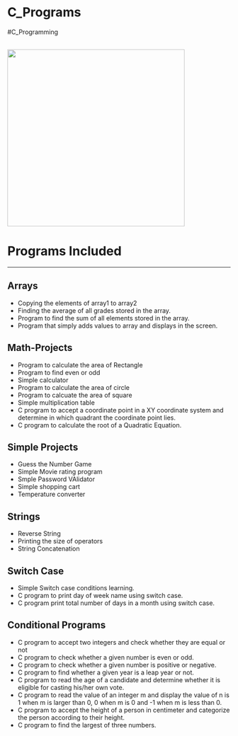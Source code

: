 # C_Programs

#C_Programming

<br>
<img height="400" width="400" src="https://images.unsplash.com/photo-1520509414578-d9cbf09933a1?ixlib=rb-1.2.1&ixid=eyJhcHBfaWQiOjEyMDd9&auto=format&fit=crop&w=349&q=80" >
</br>
<h1>Programs Included</h1>
<hr />
<h2>Arrays</h2>
<ul>
  <li>Copying the elements of array1 to array2</li>
  <li>Finding the average of all grades stored in the array.</li>
  <li>Program to find the sum of all elements stored in the array.</li>
  <li>Program that simply adds values to array and displays in the screen.</li>
</ul>
<h2>Math-Projects</h2>
<ul>
  <li>Program to calculate the area of Rectangle</li>
  <li>Program to find even or odd</li>
  <li>Simple calculator</li>
  <li>Program to calculate the area of circle</li>
  <li>Program to calcuate the area of square</li>
  <li>Simple multiplication table</li>
   <li>C program to accept a coordinate point in a XY coordinate system and determine in which quadrant the coordinate point lies.</li>
  <li> C program to calculate the root of a Quadratic Equation.</li>
 
</ul>
<h2>Simple Projects</h2>
<ul>
  <li>Guess the Number Game</li>
  <li>Simple Movie rating program</li>
  <li>Smple Password VAlidator</li>
  <li>Simple shopping cart</li>
  <li> Temperature converter </li>
 </ul>
<h2>Strings</h2>
<ul>
  <li>Reverse String</li>
  <li>Printing the size of operators</li>
  <li>String Concatenation</li>
</ul>
<h2>Switch Case</h2>
  <ul>
    <li>Simple Switch case conditions learning.</li>
  <li> C program to print day of week name using switch case.</li>
  <li>C program print total number of days in a month using switch case.</li>
  </ul>
  <h2>Conditional Programs</h2>
  <ul>
    <li> C program to accept two integers and check whether they are equal or not</li>
    <li>C program to check whether a given number is even or odd.</li>
    <li>C program to check whether a given number is positive or negative.</li>
    <li>C program to find whether a given year is a leap year or not.</li>
    <li> C program to read the age of a candidate and determine whether it is eligible for casting his/her own vote.</li>
    <li>C program to read the value of an integer m and display the value of n is 1 when m is larger than 0, 0 when m is 0 and -1 when m is less than 0.</li>
   <li>C program to accept the height of a person in centimeter and categorize the person according to their height. </li>
  <li>C program to find the largest of three numbers.</li>
 
    
    
  </ul>
